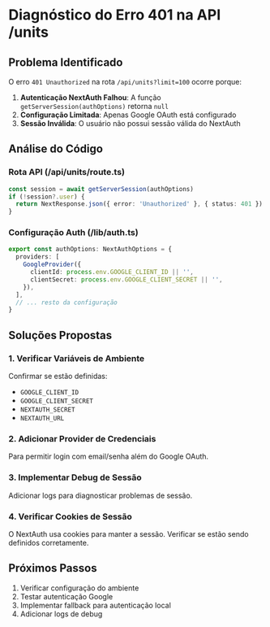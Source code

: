# Diagnóstico do Erro 401 na API /units

## Problema Identificado
O erro `401 Unauthorized` na rota `/api/units?limit=100` ocorre porque:

1. **Autenticação NextAuth Falhou**: A função `getServerSession(authOptions)` retorna `null`
2. **Configuração Limitada**: Apenas Google OAuth está configurado
3. **Sessão Inválida**: O usuário não possui sessão válida do NextAuth

## Análise do Código

### Rota API (/api/units/route.ts)
```typescript
const session = await getServerSession(authOptions)
if (!session?.user) {
  return NextResponse.json({ error: 'Unauthorized' }, { status: 401 })
}
```

### Configuração Auth (/lib/auth.ts)
```typescript
export const authOptions: NextAuthOptions = {
  providers: [
    GoogleProvider({
      clientId: process.env.GOOGLE_CLIENT_ID || '',
      clientSecret: process.env.GOOGLE_CLIENT_SECRET || '',
    }),
  ],
  // ... resto da configuração
}
```

## Soluções Propostas

### 1. Verificar Variáveis de Ambiente
Confirmar se estão definidas:
- `GOOGLE_CLIENT_ID`
- `GOOGLE_CLIENT_SECRET`
- `NEXTAUTH_SECRET`
- `NEXTAUTH_URL`

### 2. Adicionar Provider de Credenciais
Para permitir login com email/senha além do Google OAuth.

### 3. Implementar Debug de Sessão
Adicionar logs para diagnosticar problemas de sessão.

### 4. Verificar Cookies de Sessão
O NextAuth usa cookies para manter a sessão. Verificar se estão sendo definidos corretamente.

## Próximos Passos
1. Verificar configuração do ambiente
2. Testar autenticação Google
3. Implementar fallback para autenticação local
4. Adicionar logs de debug
